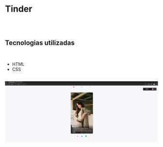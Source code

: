<h1>Tinder</h1>
<br>
<br>
<h2> Tecnologias utilizadas </h2>
<br>

- HTML
- CSS
<br>

<img src = "https://github.com/Mheenrique21/Tinder/blob/master/img/page%20tinder.jpeg?raw=true" />
